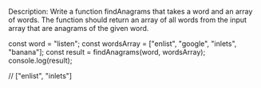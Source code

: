Description:
Write a function findAnagrams that takes a word and an array of words. The function should return an array of all words from the input array that are anagrams of the given word.

const word = "listen";
const wordsArray = ["enlist", "google", "inlets", "banana"];
const result = findAnagrams(word, wordsArray);
console.log(result);

// ["enlist", "inlets"]

